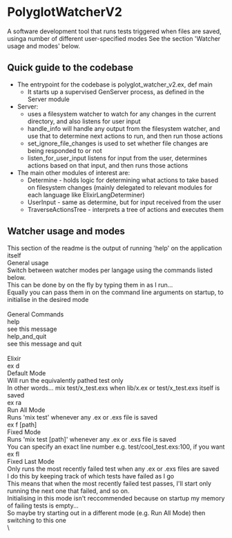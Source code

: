 # PolyglotWatcherV2

A software development tool that runs tests triggered when files are saved, usinga number of different user-specified modes
See the section 'Watcher usage and modes' below.

## Quick guide to the codebase

* The entrypoint for the codebase is polyglot_watcher_v2.ex, def main
  * It starts up a supervised GenServer process, as defined in the Server module
* Server:
  * uses a filesystem watcher to watch for any changes in the current directory, and also listens for
  user input
  * handle_info will handle any output from the filesystem watcher, and use that to determine next actions
  to run, and then run those actions
  * set_ignore_file_changes is used to set whether file changes are being responded to or not
  * listen_for_user_input listens for input from the user, determines actions based on that input, and then
  runs those actions
* The main other modules of interest are:
  * Determine - holds logic for determining what actions to take based on filesystem changes (mainly
  delegated to relevant modules for each language like ElixirLangDeterminer)
  * UserInput - same as determine, but for input received from the user
  * TraverseActionsTree - interprets a tree of actions and executes them

## Watcher usage and modes

This section of the readme is the output of running 'help' on the application itself
\
General usage\
  Switch between watcher modes per langage using the commands listed below.\
  This can be done by on the fly by typing them in as I run...\
  Equally you can pass them in on the command line arguments on startup, to initialise in the desired mode\
\
General Commands\
help\
  see this message\
help_and_quit\
  see this message and quit\
\
Elixir\
ex d\
  Default Mode\
  Will run the equivalently pathed test only\
  In other words... mix test/x_test.exs when lib/x.ex or test/x_test.exs itself is saved\
ex ra\
  Run All Mode\
  Runs 'mix test' whenever any .ex or .exs file is saved\
ex f [path]\
  Fixed Mode\
  Runs 'mix test [path]' whenever any .ex or .exs file is saved\
  You can specify an exact line number e.g. test/cool_test.exs:100, if you want\
ex fl\
  Fixed Last Mode\
  Only runs the most recently failed test when any .ex or .exs files are saved\
  I do this by keeping track of which tests have failed as I go\
  This means that when the most recently failed test passes, I'll start only running the next one that failed, and so on.\
  Initialising in this mode isn't reccommended because on startup my memory of failing tests is empty...\
  So maybe try starting out in a different mode (e.g. Run All Mode) then switching to this one\
\
